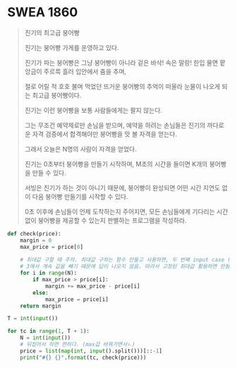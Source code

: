 # SWEA 1860

> 진기의 최고급 붕어빵
>
> 진기는 붕어빵 가게를 운영하고 있다.
>
> 진기가 파는 붕어빵은 그냥 붕어빵이 아니라 겉은 바삭! 속은 말랑! 한입 물면 팥 앙금이 주르륵 흘러 입안에서 춤을 추며,
>
> 절로 어릴 적 호호 불며 먹었던 뜨거운 붕어빵의 추억이 떠올라 눈물이 나오게 되는 최고급 붕어빵이다.
>
> 진기는 이런 붕어빵을 보통 사람들에게는 팔지 않는다.
>
> 그는 무조건 예약제로만 손님을 받으며, 예약을 하려는 손님들은 진기의 까다로운 자격 검증에서 합격해야만 붕어빵을 맛 볼 자격을 얻는다.
>
> 그래서 오늘은 N명의 사람이 자격을 얻었다.
>
> 진기는 0초부터 붕어빵을 만들기 시작하며, M초의 시간을 들이면 K개의 붕어빵을 만들 수 있다.
>
> 서빙은 진기가 하는 것이 아니기 때문에, 붕어빵이 완성되면 어떤 시간 지연도 없이 다음 붕어빵 만들기를 시작할 수 있다.
>
> 0초 이후에 손님들이 언제 도착하는지 주어지면, 모든 손님들에게 기다리는 시간없이 붕어빵을 제공할 수 있는지 판별하는 프로그램을 작성하라.



```python
def check(price):
    margin = 0
    max_price = price[0]
    
    # 최대값 구할 때 주의. 최대값 구하는 함수 만들고 사용하면, 두 번째 input case (1 1 3 1 2)에서 
    # 3에서 계속 값을 빼기 때문에 답이 나오지 않음. 따라서 고정된 최대값 활용하면 안됨
    for i in range(N):
        if max_price > price[i]:
            margin += max_price - price[i]
        else:
            max_price = price[i]
    return margin

T = int(input())

for tc in range(1, T + 1):
    N = int(input())
    # 뒤집어서 하면 편하다. (max값 바꿔가면서ㄴ)
    price = list(map(int, input().split()))[::-1]
    print("#{} {}".format(tc, check(price)))
```

